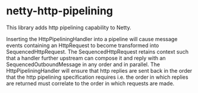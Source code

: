 netty-http-pipelining
=====================

This library adds http pipelining capability to Netty.

Inserting the HttpPipeliningHandler into a pipeline will cause message events containing an HttpRequest to become transformed
into SequencedHttpRequest. The SequencedHttpRequest retains context such that a handler further upstream can
compose it and reply with an SequencedOutboundMessage in any order and in parallel. The HttpPipeliningHandler will
ensure that http replies are sent back in the order that the http pipelining specification requires i.e. the order in which
replies are returned must correlate to the order in which requests are made.
